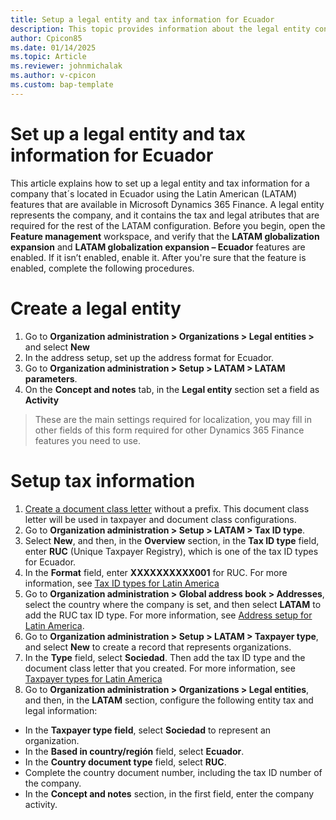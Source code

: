 ```yaml
---
title: Setup a legal entity and tax information for Ecuador
description: This topic provides information about the legal entity configuration for Ecuador and its tax information. 
author: Cpicon85
ms.date: 01/14/2025
ms.topic: Article
ms.reviewer: johnmichalak
ms.author: v-cpicon
ms.custom: bap-template
---
```

# Set up a legal entity and tax information for Ecuador
This article explains how to set up a legal entity and tax information for a company that´s located in Ecuador using the Latin American (LATAM) features that are available in Microsoft Dynamics 365 Finance. A legal entity represents the company, and it contains the tax and legal atributes that are required for the rest of the LATAM configuration.
Before you begin, open the **Feature management** workspace, and verify that the **LATAM globalization expansion** and **LATAM globalization expansion – Ecuador** features are enabled. If it isn’t enabled, enable it. After you're sure that the feature is enabled, complete the following procedures.

# Create a legal entity
1. Go to **Organization administration > Organizations > Legal entities >** and select **New**
2. In the address setup, set up the address format for Ecuador.
3. Go to **Organization administration > Setup > LATAM > LATAM parameters**.
4. On the **Concept and notes** tab, in the **Legal entity** section set a field as **Activity**
> These are the main settings required for localization, you may fill in other fields of this form required for other Dynamics 365 Finance features you need to use.
> 
# Setup tax information
1. [Create a document class letter](https://learn.microsoft.com/en-us/dynamics365/finance/localizations/iberoamerica/ltm-core-document-class-letter) without a prefix. This document class letter will be used in taxpayer and document class configurations.
2. Go to **Organization administration > Setup > LATAM > Tax ID type**.
3. Select **New**, and then, in the **Overview** section, in the **Tax ID type** field, enter **RUC** (Unique Taxpayer Registry), which is one of the tax ID types for Ecuador.
4. In the **Format** field, enter **XXXXXXXXXX001** for RUC. For more information, see [Tax ID types for Latin America](https://learn.microsoft.com/en-us/dynamics365/finance/localizations/iberoamerica/ltm-core-tax-id-type )
5. Go to **Organization administration > Global address book > Addresses**, select the country where the company is set, and then select **LATAM** to add the RUC tax ID type. For more information, see [Address setup for Latin America](https://learn.microsoft.com/en-us/dynamics365/finance/localizations/iberoamerica/ltm-core-address-setup).
6. Go to **Organization administration > Setup > LATAM > Taxpayer type**, and select **New** to create a record that represents organizations.
7. In the **Type** field, select **Sociedad**. Then add the tax ID type and the document class letter that you created. For more information, see [Taxpayer types for Latin America](https://learn.microsoft.com/en-us/dynamics365/finance/localizations/iberoamerica/ltm-core-taxpayer-type)
8. Go to **Organization administration > Organizations > Legal entities**, and then, in the **LATAM** section, configure the following entity tax and legal information:
- In the **Taxpayer type field**, select **Sociedad** to represent an organization.
- In the **Based in country/región** field, select **Ecuador**.
- In the **Country document type** field, select **RUC**.
- Complete the country document number, including the tax ID number of the company.
- In the **Concept and notes** section, in the first field, enter the company activity.
